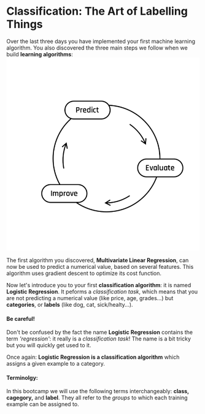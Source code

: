 # Classification: The Art of Labelling Things
Over the last three days you have implemented your first machine learning algorithm. You also discovered the three main steps we follow when we build **learning algorithms**: 
<img src="../../day00/assets/Default.png"/>

The first algorithm you discovered, **Multivariate Linear Regression**, can now be used to predict a numerical value, based on several features. This algorithm uses gradient descent to optimize its cost function.  

Now let's introduce you to your first **classification algorithm**: it is named **Logistic Regression**. It peforms a *classification task*, which means that you are not predicting a numerical value (like price, age, grades...) but **categories**, or **labels** (like dog, cat, sick/healty...).   

#### **Be careful!**  
Don't be confused by the fact the name **Logistic Regression** contains the term *'regression'*: it really is a *classification task*! The name is a bit tricky but you will quickly get used to it.  

Once again: **Logistic Regression is a classification algorithm** which assigns a given example to a category.  

#### **Terminolgy:**
In this bootcamp we will use the following terms interchangeably: **class, cagegory,** and **label**. They all refer to the *groups* to which each training example can be assigned to.